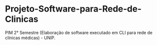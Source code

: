 # Projeto-Software-para-Rede-de-Clinicas
PIM 2° Semestre (Elaboração de software executado em CLI para rede de clínicas médicas) - UNIP.
